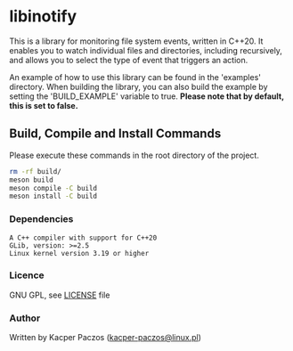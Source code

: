 # libinotify
This is a library for monitoring file system events, written in C++20. It enables you to watch individual files and directories, including recursively, and allows you to select the type of event that triggers an action.

An example of how to use this library can be found in the 'examples' directory. When building the library, you can also build the example by setting the 'BUILD_EXAMPLE' variable to true. **Please note that by default, this is set to false.**

## Build, Compile and Install Commands
Please execute these commands in the root directory of the project.
```bash
rm -rf build/
meson build
meson compile -C build
meson install -C build
```

### Dependencies
```
A C++ compiler with support for C++20
GLib, version: >=2.5
Linux kernel version 3.19 or higher
```

### Licence
GNU GPL, see [LICENSE](./LICENSE) file

### Author
Written by Kacper Paczos (kacper-paczos@linux.pl)